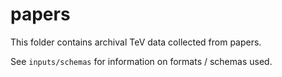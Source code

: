 # papers

This folder contains archival TeV data collected from papers.

See `inputs/schemas` for information on formats / schemas used.
